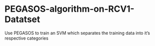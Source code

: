 # PEGASOS-algorithm-on-RCV1-Datatset
Use PEGASOS to train an SVM which separates the training data into it’s respective categories
